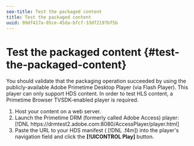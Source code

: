 ```yaml
---
seo-title: Test the packaged content
title: Test the packaged content
uuid: 99df417a-85ce-45da-bfcf-33df2197bf5b
---
```


# Test the packaged content {#test-the-packaged-content}

You should validate that the packaging operation succeeded by using the publicly-available Adobe Primetime Desktop Player (via Flash Player). This player can only support HDS content. In order to test HLS content, a Primetime Browser TVSDK-enabled player is required. 

1. Host your content on a web server.
1. Launch the Primetime DRM (formerly called Adobe Access) player: [!DNL ht<span></span>tps://drmtest2.adobe.com:8080/AccessPlayer/player.html]
1. Paste the URL to your HDS manifest ( [!DNL .f4m]) into the player's navigation field and click the **[!UICONTROL Play]** button.
